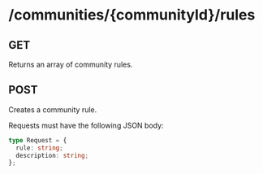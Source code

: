 # /communities/{communityId}/rules

## GET

Returns an array of community rules.

## POST

Creates a community rule.

Requests must have the following JSON body:

```ts
type Request = {
  rule: string;
  description: string;
};
```
